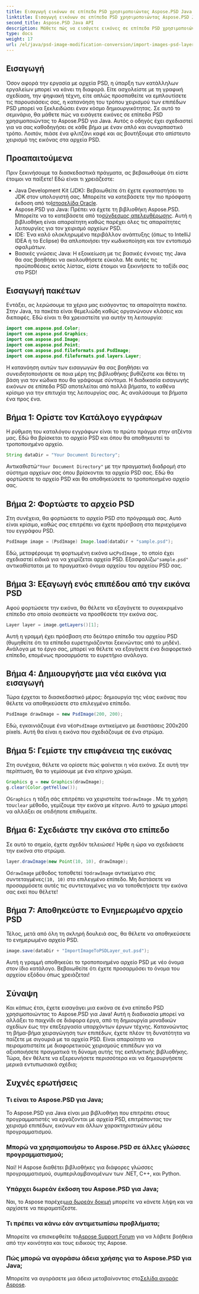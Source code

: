 ```yaml
---
title: Εισαγωγή εικόνων σε επίπεδα PSD χρησιμοποιώντας Aspose.PSD Java
linktitle: Εισαγωγή εικόνων σε επίπεδα PSD χρησιμοποιώντας Aspose.PSD Java
second_title: Aspose.PSD Java API
description: Μάθετε πώς να εισάγετε εικόνες σε επίπεδα PSD χρησιμοποιώντας το Aspose.PSD για Java με αυτόν τον αναλυτικό οδηγό βήμα προς βήμα.
type: docs
weight: 17
url: /el/java/psd-image-modification-conversion/import-images-psd-layers/
---
```

## Εισαγωγή
Όσον αφορά την εργασία με αρχεία PSD, η ύπαρξη των κατάλληλων εργαλείων μπορεί να κάνει τη διαφορά. Είτε ασχολείστε με τη γραφική σχεδίαση, την ψηφιακή τέχνη, είτε απλώς προσπαθείτε να εμπλουτίσετε τις παρουσιάσεις σας, η κατανόηση του τρόπου χειρισμού των επιπέδων PSD μπορεί να ξεκλειδώσει έναν κόσμο δημιουργικότητας. Σε αυτό το σεμινάριο, θα μάθετε πώς να εισάγετε εικόνες σε επίπεδα PSD χρησιμοποιώντας το Aspose.PSD για Java. Αυτός ο οδηγός έχει σχεδιαστεί για να σας καθοδηγήσει σε κάθε βήμα με έναν απλό και συναρπαστικό τρόπο. Λοιπόν, πιάσε ένα φλιτζάνι καφέ και ας βουτήξουμε στο απίστευτο χειρισμό της εικόνας στα αρχεία PSD.
## Προαπαιτούμενα
Πριν ξεκινήσουμε τα διασκεδαστικά πράγματα, ας βεβαιωθούμε ότι είστε έτοιμοι να παίξετε! Εδώ είναι τι χρειάζεστε:
-  Java Development Kit (JDK): Βεβαιωθείτε ότι έχετε εγκαταστήσει το JDK στον υπολογιστή σας. Μπορείτε να κατεβάσετε την πιο πρόσφατη έκδοση από το[Ιστοσελίδα Oracle](https://www.oracle.com/java/technologies/javase-jdk11-downloads.html).
-  Aspose.PSD για Java: Πρέπει να έχετε τη βιβλιοθήκη Aspose.PSD. Μπορείτε να το κατεβάσετε από το[σύνδεσμος απελευθέρωσης](https://releases.aspose.com/psd/java/). Αυτή η βιβλιοθήκη είναι απαραίτητη καθώς παρέχει όλες τις απαραίτητες λειτουργίες για τον χειρισμό αρχείων PSD.
- IDE: Ένα καλό ολοκληρωμένο περιβάλλον ανάπτυξης (όπως το IntelliJ IDEA ή το Eclipse) θα απλοποιήσει την κωδικοποίηση και τον εντοπισμό σφαλμάτων.
- Βασικές γνώσεις Java: Η εξοικείωση με τις βασικές έννοιες της Java θα σας βοηθήσει να ακολουθήσετε εύκολα.
Με αυτές τις προϋποθέσεις εκτός λίστας, είστε έτοιμοι να ξεκινήσετε το ταξίδι σας στο PSD!
## Εισαγωγή πακέτων
Εντάξει, ας λερώσουμε τα χέρια μας εισάγοντας τα απαραίτητα πακέτα. Στην Java, τα πακέτα είναι θεμελιώδη καθώς οργανώνουν κλάσεις και διεπαφές. Εδώ είναι τι θα χρειαστείτε για αυτήν τη λειτουργία:
```java
import com.aspose.psd.Color;
import com.aspose.psd.Graphics;
import com.aspose.psd.Image;
import com.aspose.psd.Point;
import com.aspose.psd.fileformats.psd.PsdImage;
import com.aspose.psd.fileformats.psd.layers.Layer;
```
Η κατανόηση αυτών των εισαγωγών θα σας βοηθήσει να συνειδητοποιήσετε σε ποια μέρη της βιβλιοθήκης βυθίζεστε και θέτει τη βάση για τον κώδικα που θα γράψουμε σύντομα.
Η διαδικασία εισαγωγής εικόνων σε επίπεδα PSD αποτελείται από πολλά βήματα, το καθένα κρίσιμο για την επιτυχία της λειτουργίας σας. Ας αναλύσουμε τα βήματα ένα προς ένα.
## Βήμα 1: Ορίστε τον Κατάλογο εγγράφων
Η ρύθμιση του καταλόγου εγγράφων είναι το πρώτο πράγμα στην ατζέντα μας. Εδώ θα βρίσκεται το αρχείο PSD και όπου θα αποθηκευτεί το τροποποιημένο αρχείο.
```java
String dataDir = "Your Document Directory";
```
 Αντικαθιστώ`"Your Document Directory"` με την πραγματική διαδρομή στο σύστημα αρχείων σας όπου βρίσκονται τα αρχεία PSD σας. Εδώ θα φορτώσετε το αρχείο PSD και θα αποθηκεύσετε το τροποποιημένο αρχείο σας.
## Βήμα 2: Φορτώστε το αρχείο PSD
Στη συνέχεια, θα φορτώσετε το αρχείο PSD στο πρόγραμμά σας. Αυτό είναι κρίσιμο, καθώς σας επιτρέπει να έχετε πρόσβαση στα περιεχόμενα του εγγράφου PSD.
```java
PsdImage image = (PsdImage) Image.load(dataDir + "sample.psd");
```
 Εδώ, μεταφέρουμε τη φορτωμένη εικόνα ως`PsdImage` , το οποίο έχει σχεδιαστεί ειδικά για να χειρίζεται αρχεία PSD. Εξασφαλίζω`"sample.psd"` αντικαθίσταται με το πραγματικό όνομα αρχείου του αρχείου PSD σας.
## Βήμα 3: Εξαγωγή ενός επιπέδου από την εικόνα PSD
Αφού φορτώσετε την εικόνα, θα θέλετε να εξαγάγετε το συγκεκριμένο επίπεδο στο οποίο σκοπεύετε να προσθέσετε την εικόνα σας. 
```java
Layer layer = image.getLayers()[1];
```
Αυτή η γραμμή έχει πρόσβαση στο δεύτερο επίπεδο του αρχείου PSD (θυμηθείτε ότι τα επίπεδα ευρετηριάζονται ξεκινώντας από το μηδέν). Ανάλογα με το έργο σας, μπορεί να θέλετε να εξαγάγετε ένα διαφορετικό επίπεδο, επομένως προσαρμόστε το ευρετήριο ανάλογα.
## Βήμα 4: Δημιουργήστε μια νέα εικόνα για εισαγωγή
Τώρα έρχεται το διασκεδαστικό μέρος: δημιουργία της νέας εικόνας που θέλετε να αποθηκεύσετε στο επιλεγμένο επίπεδο. 
```java
PsdImage drawImage = new PsdImage(200, 200);
```
 Εδώ, εγκαινιάζουμε ένα νέο`PsdImage` αντικείμενο με διαστάσεις 200x200 pixels. Αυτή θα είναι η εικόνα που σχεδιάζουμε σε ένα στρώμα.
## Βήμα 5: Γεμίστε την επιφάνεια της εικόνας
Στη συνέχεια, θέλετε να ορίσετε πώς φαίνεται η νέα εικόνα. Σε αυτή την περίπτωση, θα το γεμίσουμε με ένα κίτρινο χρώμα.
```java
Graphics g = new Graphics(drawImage);
g.clear(Color.getYellow());
```
 Ο`Graphics` η τάξη σάς επιτρέπει να χειριστείτε το`drawImage` . Με τη χρήση του`clear` μέθοδο, γεμίζουμε την εικόνα με κίτρινο. Αυτό το χρώμα μπορεί να αλλάξει σε οτιδήποτε επιθυμείτε.
## Βήμα 6: Σχεδιάστε την εικόνα στο επίπεδο
Σε αυτό το σημείο, έχετε σχεδόν τελειώσει! Ήρθε η ώρα να σχεδιάσετε την εικόνα στο στρώμα.
```java
layer.drawImage(new Point(10, 10), drawImage);
```
 Ο`drawImage` μέθοδος τοποθετεί το`drawImage` αντικείμενο στις συντεταγμένες`(10, 10)` στο επιλεγμένο επίπεδο. Μη διστάσετε να προσαρμόσετε αυτές τις συντεταγμένες για να τοποθετήσετε την εικόνα σας εκεί που θέλετε!
## Βήμα 7: Αποθηκεύστε το Ενημερωμένο αρχείο PSD
Τέλος, μετά από όλη τη σκληρή δουλειά σας, θα θέλετε να αποθηκεύσετε το ενημερωμένο αρχείο PSD. 
```java
image.save(dataDir + "ImportImageToPSDLayer_out.psd");
```
Αυτή η γραμμή αποθηκεύει το τροποποιημένο αρχείο PSD με νέο όνομα στον ίδιο κατάλογο. Βεβαιωθείτε ότι έχετε προσαρμόσει το όνομα του αρχείου εξόδου όπως χρειάζεται!
## Σύναψη
Και κάπως έτσι, έχετε εισαγάγει μια εικόνα σε ένα επίπεδο PSD χρησιμοποιώντας το Aspose.PSD για Java! Αυτή η διαδικασία μπορεί να αλλάξει το παιχνίδι σε διάφορα έργα, από τη δημιουργία μοναδικών σχεδίων έως την επεξεργασία υπαρχόντων έργων τέχνης. Κατανοώντας τη βήμα-βήμα χειραγώγηση των επιπέδων, έχετε πλέον τη δυνατότητα να παίζετε με σιγουριά με τα αρχεία PSD. Είναι απαραίτητο να πειραματιστείτε με διαφορετικούς χειρισμούς επιπέδων για να αξιοποιήσετε πραγματικά τη δύναμη αυτής της εκπληκτικής βιβλιοθήκης. Τώρα, δεν θέλετε να εξερευνήσετε περισσότερα και να δημιουργήσετε μερικά εντυπωσιακά σχέδια;

## Συχνές ερωτήσεις
### Τι είναι το Aspose.PSD για Java;
Το Aspose.PSD για Java είναι μια βιβλιοθήκη που επιτρέπει στους προγραμματιστές να εργάζονται με αρχεία PSD, επιτρέποντας τον χειρισμό επιπέδων, εικόνων και άλλων χαρακτηριστικών μέσω προγραμματισμού.
### Μπορώ να χρησιμοποιήσω το Aspose.PSD σε άλλες γλώσσες προγραμματισμού;
Ναί! Η Aspose διαθέτει βιβλιοθήκες για διάφορες γλώσσες προγραμματισμού, συμπεριλαμβανομένων των .NET, C++, και Python.
### Υπάρχει δωρεάν έκδοση του Aspose.PSD για Java;
 Ναι, το Aspose παρέχει[μια δωρεάν δοκιμή](https://releases.aspose.com/) μπορείτε να κάνετε λήψη και να αρχίσετε να πειραματίζεστε.
### Τι πρέπει να κάνω εάν αντιμετωπίσω προβλήματα;
 Μπορείτε να επισκεφθείτε το[Aspose Support Forum](https://forum.aspose.com/c/psd/34) για να λάβετε βοήθεια από την κοινότητα και τους ειδικούς της Aspose.
### Πώς μπορώ να αγοράσω άδεια χρήσης για το Aspose.PSD για Java;
 Μπορείτε να αγοράσετε μια άδεια μεταβαίνοντας στο[Σελίδα αγοράς Aspose](https://purchase.aspose.com/buy).